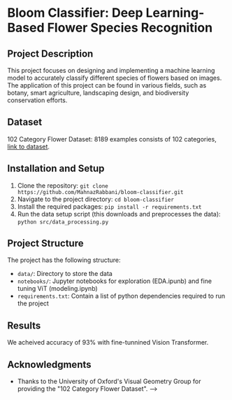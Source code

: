# Bloom Classifier: Deep Learning-Based Flower Species Recognition

## Project Description
This project focuses on designing and implementing a machine learning model to accurately classify different species of flowers based on images. The application of this project can be found in various fields, such as botany, smart agriculture, landscaping design, and biodiversity conservation efforts.

## Dataset   

102 Category Flower Dataset: 8189 examples consists of 102 categories, [link to dataset](https://www.robots.ox.ac.uk/~vgg/data/flowers/102/).

## Installation and Setup
1. Clone the repository: `git clone https://github.com/MahnazRabbani/bloom-classifier.git`
2. Navigate to the project directory: `cd bloom-classifier`
3. Install the required packages: `pip install -r requirements.txt`
4. Run the data setup script (this downloads and preprocesses the data): `python src/data_processing.py`


## Project Structure
The project has the following structure:
- `data/`: Directory to store the data
- `notebooks/`: Jupyter notebooks for exploration (EDA.ipunb) and fine tuning ViT (modeling.ipynb)
- `requirements.txt`: Contain a list of python dependencies required to run the project
<!-- - `app.py`: Flask/Django application for model deployment (if applicable) -->


## Results 

We acheived accuracy of 93% with fine-tunnined Vision Transformer. 


## Acknowledgments
- Thanks to the University of Oxford's Visual Geometry Group for providing the "102 Category Flower Dataset". -->
